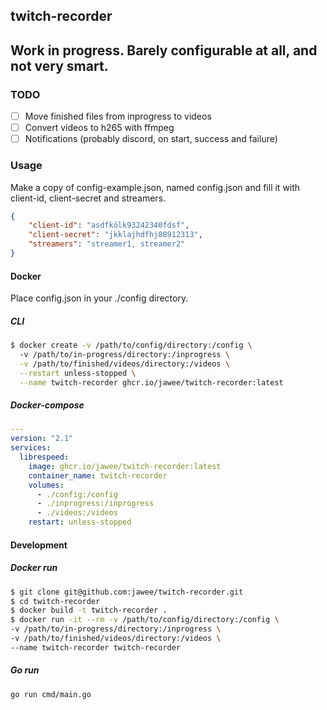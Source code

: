 ## twitch-recorder

## Work in progress. Barely configurable at all, and not very smart.


### TODO
- [ ] Move finished files from inprogress to videos
- [ ] Convert videos to h265 with ffmpeg
- [ ] Notifications (probably discord, on start, success and failure)

### Usage
Make a copy of config-example.json, named config.json and fill it with 
client-id, client-secret and streamers. 

```json
{
    "client-id": "asdfkölk93242340fdsf",
    "client-secret": "jkklajhdfhj88912313",
    "streamers": "streamer1, streamer2"
}
```


#### Docker
Place config.json in your ./config directory.


##### CLI

```bash
$ docker create -v /path/to/config/directory:/config \ 
  -v /path/to/in-progress/directory:/inprogress \
  -v /path/to/finished/videos/directory:/videos \
  --restart unless-stopped \
  --name twitch-recorder ghcr.io/jawee/twitch-recorder:latest
```

##### Docker-compose

```yaml
---
version: "2.1"
services:
  librespeed:
    image: ghcr.io/jawee/twitch-recorder:latest
    container_name: twitch-recorder
    volumes:
      - ./config:/config
      - ./inprogress:/inprogress
      - ./videos:/videos
    restart: unless-stopped
```


#### Development


##### Docker run

```bash
$ git clone git@github.com:jawee/twitch-recorder.git
$ cd twitch-recorder
$ docker build -t twitch-recorder .
$ docker run -it --rm -v /path/to/config/directory:/config \ 
-v /path/to/in-progress/directory:/inprogress \
-v /path/to/finished/videos/directory:/videos \
--name twitch-recorder twitch-recorder
```

##### Go run
```bash
go run cmd/main.go 
```
